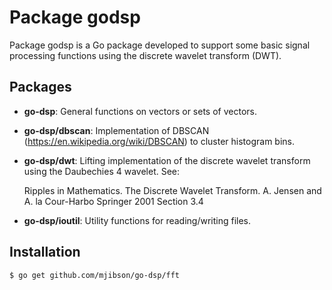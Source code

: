 # Package godsp
Package godsp is a Go package developed to support some basic signal processing functions using the discrete wavelet transform (DWT).

## Packages

* **go-dsp**: General functions on vectors or sets of vectors.  
* **go-dsp/dbscan**: Implementation of DBSCAN (https://en.wikipedia.org/wiki/DBSCAN) to cluster histogram bins.  
* **go-dsp/dwt**: Lifting implementation of the discrete wavelet transform using the Daubechies 4 wavelet. See:

    Ripples in Mathematics. The Discrete Wavelet Transform.
    A. Jensen and A. la Cour-Harbo
    Springer 2001
    Section 3.4

* **go-dsp/ioutil**: Utility functions for reading/writing files.

## Installation

    $ go get github.com/mjibson/go-dsp/fft